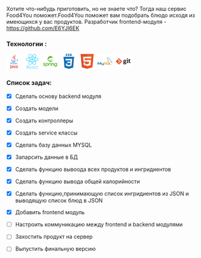 Хотите что-нибудь приготовить, но не знаете что? Тогда наш сервис Food4You поможет.Food4You поможет вам подобрать блюдо исходя из имеющихся у вас продуктов.
Разработчик frontend-модуля - https://github.com/E6YJI6EK
###  Технологии :
<div>
  <img src="https://github.com/devicons/devicon/blob/master/icons/java/java-original-wordmark.svg" title="Java" alt="Java" width="40" height="40"/>&nbsp;
  <img src="https://github.com/devicons/devicon/blob/master/icons/react/react-original-wordmark.svg" title="React" alt="React" width="40" height="40"/>&nbsp;
  <img src="https://github.com/devicons/devicon/blob/master/icons/spring/spring-original-wordmark.svg" title="Spring" alt="Spring" width="40" height="40"/>&nbsp;
  <img src="https://github.com/devicons/devicon/blob/master/icons/css3/css3-plain-wordmark.svg"  title="CSS3" alt="CSS" width="40" height="40"/>&nbsp;
  <img src="https://github.com/devicons/devicon/blob/master/icons/html5/html5-original.svg" title="HTML5" alt="HTML" width="40" height="40"/>&nbsp;
  <img src="https://github.com/devicons/devicon/blob/master/icons/mysql/mysql-original-wordmark.svg" title="MySQL"  alt="MySQL" width="40" height="40"/>&nbsp;
  <img src="https://github.com/devicons/devicon/blob/master/icons/git/git-original-wordmark.svg" title="Git" **alt="Git" width="40" height="40"/>
</div>


### Список задач:

- [x] Сделать основу backend модуля
- [x] Создать модели
- [x] Создать контроллеры
- [x] Создать service классы
- [x] Сделать базу данных MYSQL
- [x] Запарсить данные в БД
- [x] Сделать функцию вывоода всех продуктов и ингридиентов
- [x] Сделать функцию вывода общей калорийности
- [x] Сделать функцию,принимающую список ингридиентов из JSON и выводящую список блюд в JSON
- [x] Добавить frontend модуль
- [ ] Настроить коммуникацию между frontend и backend модулями
- [ ] Захостить продукт на сервер
- [ ] Выпустить финальную версию

